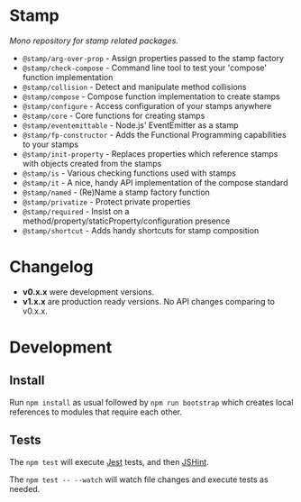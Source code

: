 # Stamp

_Mono repository for stamp related packages._

* `@stamp/arg-over-prop` - Assign properties passed to the stamp factory
* `@stamp/check-compose` - Command line tool to test your 'compose' function implementation
* `@stamp/collision` - Detect and manipulate method collisions
* `@stamp/compose` - Compose function implementation to create stamps
* `@stamp/configure` - Access configuration of your stamps anywhere
* `@stamp/core` - Core functions for creating stamps
* `@stamp/eventemittable` - Node.js' EventEmitter as a stamp
* `@stamp/fp-constructor` - Adds the Functional Programming capabilities to your stamps
* `@stamp/init-property` - Replaces properties which reference stamps with objects created from the stamps
* `@stamp/is` - Various checking functions used with stamps
* `@stamp/it` - A nice, handy API implementation of the compose standard
* `@stamp/named` - (Re)Name a stamp factory function
* `@stamp/privatize` - Protect private properties
* `@stamp/required` - Insist on a method/property/staticProperty/configuration presence
* `@stamp/shortcut` - Adds handy shortcuts for stamp composition

# Changelog

* **v0.x.x** were development versions.
* **v1.x.x** are production ready versions. No API changes comparing to v0.x.x.

# Development

## Install

Run `npm install` as usual followed by `npm run bootstrap` which creates local references to modules that require each other.

## Tests

The `npm test` will execute [Jest](https://github.com/facebook/jest) tests, and then [JSHint](https://github.com/jshint/jshint).

The `npm test -- --watch` will watch file changes and execute tests as needed.
